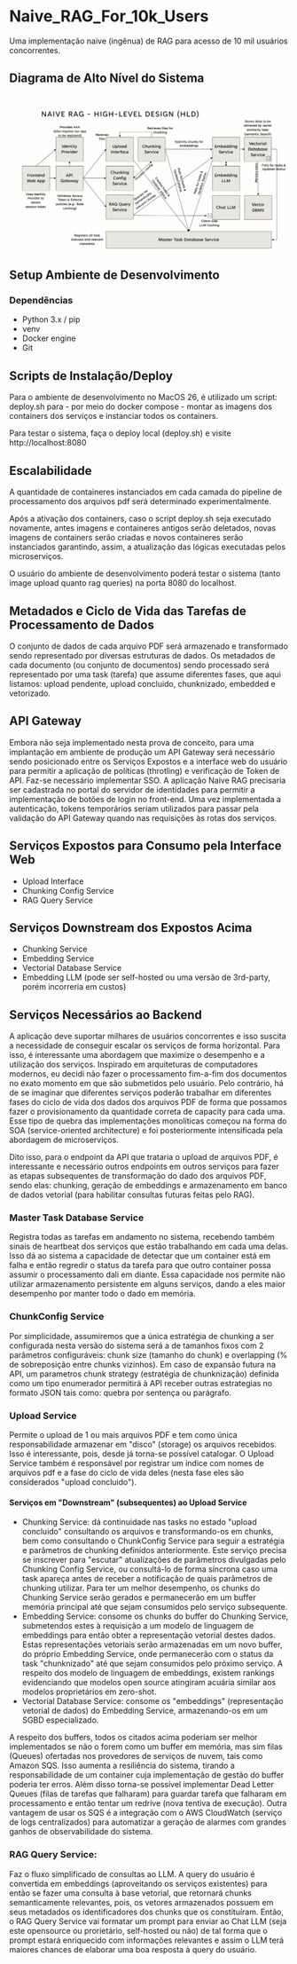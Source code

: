 # Naive_RAG_For_10k_Users

Uma implementação naive (ingênua) de RAG para acesso de 10 mil usuários concorrentes.

## Diagrama de Alto Nível do Sistema

![Diagrama de Alto Nível do Sistema](docs/High-level%20Design%20%28HLD%29%20for%20Naive%20RAG%2010k%20-%20v1.png)

## Setup Ambiente de Desenvolvimento

### Dependências

- Python 3.x / pip
- venv
- Docker engine
- Git

## Scripts de Instalação/Deploy

Para o ambiente de desenvolvimento no MacOS 26, é utilizado um script: deploy.sh para - por meio do docker compose - montar as imagens dos containers dos serviços e instanciar todos os containers.

Para testar o sistema, faça o deploy local (deploy.sh) e visite http://localhost:8080

## Escalabilidade
A quantidade de containeres instanciados em cada camada do pipeline de processamento dos arquivos pdf será determinado experimentalmente.

Após a ativação dos containers, caso o script deploy.sh seja executado novamente, antes imagens e containeres antigos serão deletados, novas imagens de containers serão criadas e novos containeres serão instanciados garantindo, assim, a atualização das lógicas executadas pelos microserviços.

O usuário do ambiente de desenvolvimento poderá testar o sistema (tanto image upload quanto rag queries) na porta 8080 do localhost.

## Metadados e Ciclo de Vida das Tarefas de Processamento de Dados

O conjunto de dados de cada arquivo PDF será armazenado e transformado sendo representado por diversas estruturas de dados. Os metadados de cada documento (ou conjunto de documentos) sendo processado será representado por uma task (tarefa) que assume diferentes fases, que aqui listamos: upload pendente, upload concluido, chunknizado, embedded e vetorizado.

## API Gateway
Embora não seja implementado nesta prova de conceito, para uma implantação em ambiente de produção um API Gateway será necessário sendo posicionado entre os Serviços Expostos e a interface web do usuário para permitir a aplicação de políticas (throtling) e verificação de Token de API. Faz-se necessário implementar SSO. A aplicação Naive RAG precisaria ser cadastrada no portal do servidor de identidades para permitir a implementação de botões de login no front-end. Uma vez implementada a autenticação, tokens temporários seriam utilizados para passar pela validação do API Gateway quando nas requisições às rotas dos serviços.

## Serviços Expostos para Consumo pela Interface Web
- Upload Interface
- Chunking Config Service
- RAG Query Service

## Serviços Downstream dos Expostos Acima
- Chunking Service
- Embedding Service
- Vectorial Database Service
- Embedding LLM (pode ser self-hosted ou uma versão de 3rd-party, porém incorreria em custos)

## Serviços Necessários ao Backend

A aplicação deve suportar milhares de usuários concorrentes e isso suscita a necessidade de conseguir escalar os serviços de forma horizontal. Para isso, é interessante uma abordagem que maximize o desempenho e a utilização dos serviços. Inspirado em arquiteturas de computadores modernos, eu decidi não fazer o processamento fim-a-fim dos documentos no exato momento em que são submetidos pelo usuário. Pelo contrário, há de se imaginar que diferentes serviços poderão trabalhar em diferentes fases do ciclo de vida dos dados dos arquivos PDF de forma que possamos fazer o provisionamento da quantidade correta de capacity para cada uma. Esse tipo de quebra das implementações monolíticas começou na forma do SOA (service-oriented architecture) e foi posteriormente intensificada pela abordagem de microserviços.

Dito isso, para o endpoint da API que trataria o upload de arquivos PDF, é interessante e necessário outros endpoints em outros serviços para fazer as etapas subsequentes de transformação do dado dos arquivos PDF, sendo elas: chunking, geração de embeddings e armazenamento em banco de dados vetorial (para habilitar consultas futuras feitas pelo RAG).

### Master Task Database Service
Registra todas as tarefas em andamento no sistema, recebendo também sinais de heartbeat dos serviços que estão trabalhando em cada uma delas. Isso dá ao sistema a capacidade de detectar que um container está em falha e então regredir o status da tarefa para que outro container possa assumir o processamento dali em diante. Essa capacidade nos permite não utilizar armazenamento persistente em alguns serviços, dando a eles maior desempenho por manter todo o dado em memória.

### ChunkConfig Service
Por simplicidade, assumiremos que a única estratégia de chunking a ser configurada nesta versão do sistema será a de tamanhos fixos com 2 parâmetros configuráveis: chunk size (tamanho do chunk) e overlapping (% de sobreposição entre chunks vizinhos). Em caso de expansão futura na API, um parametros chunk strategy (estratégia de chunknização) definida como um tipo enumerador permitirá à API receber outras estrategias no formato JSON tais como: quebra por sentença ou parágrafo.

### Upload Service

Permite o upload de 1 ou mais arquivos PDF e tem como única responsabilidade armazenar em "disco" (storage) os arquivos recebidos. Isso é interessante, pois, desde já torna-se possível catalogar. O Upload Service também é responsável por registrar um índice com nomes de arquivos pdf e a fase do ciclo de vida deles (nesta fase eles são considerados "upload concluido").

#### Serviços em "Downstream" (subsequentes) ao Upload Service
- Chunking Service: dá continuidade nas tasks no estado "upload concluido" consultando os arquivos e transformando-os em chunks, bem como consultando o ChunkConfig Service para seguir a estratégia e parâmetros de chunking definidos anteriormente. Este serviço precisa se inscrever para "escutar" atualizações de parâmetros divulgadas pelo Chunking Config Service, ou consultá-lo de forma síncrona caso uma task apareça antes de receber a notificação de quais parâmetros de chunking utilizar.
Para ter um melhor desempenho, os chunks do Chunking Service serão gerados e permanecerão em um buffer memória principal até que sejam consumidos pelo serviço subsequente.
- Embedding Service: consome os chunks do buffer do Chunking Service, submetendos estes à requisição a um modelo de linguagem de embeddings para então obter a representação vetorial destes dados.  Estas representações vetoriais serão armazenadas em um novo buffer, do próprio Embedding Service, onde permanecerão com o status da task "chunknizado" até que sejam consumidos pelo próximo serviço. A respeito dos modelo de linguagem de embeddings, existem rankings evidenciando que modelos open source atingiram acuária similar aos modelos proprietários em zero-shot.
- Vectorial Database Service: consome os "embeddings" (representação vetorial de dados) do Embedding Service, armazenando-os em um SGBD especializado.

A respeito dos buffers, todos os citados acima poderiam ser melhor implementados se não o forem como um buffer em memória, mas sim filas (Queues) ofertadas nos provedores de serviços de nuvem, tais como Amazon SQS. Isso aumenta a resiliência do sistema, tirando a responsabilidade de um container cuja implementação de gestão do buffer poderia ter erros. Além disso torna-se possível implementar Dead Letter Queues (filas de tarefas que falharam) para guardar tarefa que falharam em processamento e então tentar um redrive (nova tentiva de execução). Outra vantagem de usar os SQS é a integração com o AWS CloudWatch (serviço de logs centralizados) para automatizar a geração de alarmes com grandes ganhos de observabilidade do sistema.


### RAG Query Service: 
Faz o fluxo simplificado de consultas ao LLM. A query do usuário é convertida em embeddings (aproveitando os serviços existentes) para então se fazer uma consulta à base vetorial, que retornará chunks semanticamente relevantes, pois, os vetores armazenados possuem em seus metadados os identificadores dos chunks que os constituíram. Então, o RAG Query Service vai formatar um prompt para enviar ao Chat LLM (seja este opensource ou prorietário, self-hosted ou não) de tal forma que o prompt estará enriquecido com informações relevantes e assim o LLM terá maiores chances de elaborar uma boa resposta à query do usuário.

